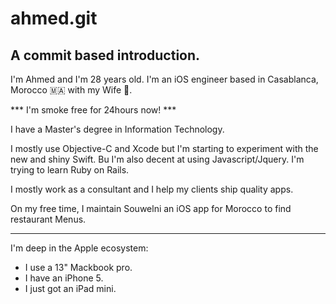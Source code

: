 ahmed.git
======

A commit based introduction.
-------


I'm Ahmed and I'm 28 years old.
I'm an iOS engineer based in Casablanca, Morocco 🇲🇦 with my Wife 💑.

*** I'm smoke free for 24hours now! ***

I have a Master's degree in Information Technology.

I mostly use Objective-C and Xcode but I'm starting to experiment with the new and shiny Swift.
Bu I'm also decent at using Javascript/Jquery.
I'm trying to learn Ruby on Rails.


I mostly work as a consultant and I help my clients ship quality apps.

On my free time, I maintain Souwelni an iOS app for Morocco to find restaurant Menus.

--- 

I'm deep in the Apple ecosystem:
* I use a 13" Mackbook pro.
* I have an iPhone 5.
* I just got an iPad mini.

